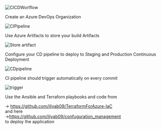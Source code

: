 ![CICDWorlflow](https://user-images.githubusercontent.com/16802411/139965225-d40eac2c-3931-4b36-b450-872ff214d802.png)

Create an Azure DevOps Organization

![CIPipeline](https://user-images.githubusercontent.com/16802411/139965365-88ca738c-f4f8-4879-b8d2-69ec9b16a5a4.png)

Use Azure Artifacts to store your build Artifacts

![Store artifact](https://user-images.githubusercontent.com/16802411/139965463-4f5841f8-d801-4c7b-8b02-f4cc496b9462.png)

Configure your CD pipeline to deploy to Staging and Production Continuous Deployment

![CDpipeline](https://user-images.githubusercontent.com/16802411/140539181-d07f46c9-4b3c-4411-bb4c-ecc33e31bffe.png)

CI pipeline should trigger automatically on every commit

![trigger](https://user-images.githubusercontent.com/16802411/139965879-ea889dcb-8e5e-45fe-857f-662d8977a18b.png)

Use the Ansible and Terraforn playbooks and code from</br>

-> https://github.com/iliyab09/TerraformForAzure-IaC </br>
and here</br>
->https://github.com/iliyab09/confuguration_management</br>
to deploy the application
